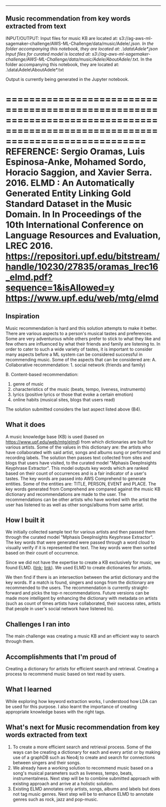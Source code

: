 -------------------------------------------------------
Music recommendation from key words extracted from text
-------------------------------------------------------
INPUT/OUTPUT:
Input files for music KB are located at: s3://ag-aws-ml-sagemaker-challenge/AWS-ML-Challenge/data/music/Adele/*.json. In the folder accompanying this notebook, they are located at: .\data\Adele\*.json
Input files for curated model is located at: s3://ag-aws-ml-sagemaker-challenge/AWS-ML-Challenge/data/music/Adele/AboutAdele/*.txt. In the folder accompanying this notebook, they are located at: .\data\Adele\AboutAdele\*.txt

Output is currently being generated in the Jupyter notebook.

================================================================================================================================
REFERENCE:
Sergio Oramas, Luis Espinosa-Anke, Mohamed Sordo, Horacio Saggion, and Xavier Serra. 2016. ELMD : An Automatically Generated Entity Linking Gold Standard Dataset in the Music Domain. In In Proceedings of the 10th International Conference on Language Resources and Evaluation, LREC 2016.
https://repositori.upf.edu/bitstream/handle/10230/27835/oramas_lrec16_elmd.pdf?sequence=1&isAllowed=y
https://www.upf.edu/web/mtg/elmd
================================================================================================================================

## Inspiration
Music recommendation is hard and this solution attempts to make it better. There are various aspects to a person's musical tastes and preferences. Some are very adventurous while others prefer to stick to what they like and few others are influenced by what their friends and family are listening to. In order to cater to such a wide variety of tastes, it is important to consider many aspects before a ML system can be considered successful in recommending music. Some of the aspects that can be considered are: 
A. Collaborative recommendation:
    1. social network (friends and family)

B. Content-based recommendation:
   1. genre of music 
   2. characteristics of the music (beats, tempo, liveness, instruments)
   3. lyrics (positive lyrics or those that evoke a certain emotion)
   4. online habits (musical sites, blogs that users read)

The solution submitted considers the last aspect listed above (B4). 

## What it does
A music knowledge base (KB) is used (based on https://www.upf.edu/web/mtg/elmd) from which dictionaries are built for various artists. Some of the values in this dictionary are: the artists who have collaborated with said artist, songs and albums sung or performed and recording labels. The solution then passes text collected from sites and blogs that users have visited, to the curated model "Mphasis DeepInsights Keyphrase Extractor". This model outputs key words which are ranked based on their count of occurrences and is a fair indicator of a user's tastes. The key words are passed into AWS Comprehend to generate entities. Some of the entities are: TITLE, PERSON, EVENT and PLACE. The key words generated from Comprehend are compared against the music KB dictionary and recommendations are made to the user. The recommendations can be other artists who have worked with the artist the user has listened to as well as other songs/albums from same artist.

## How I built it
We initially collected sample text for various artists and then passed them through the curated model "Mphasis DeepInsights Keyphrase Extractor". The key words that were generated were passed through a word cloud to visually verify if it is represented the text. The key words were then sorted based on their count of occurrence. 

Since we did not have the expertise to create a KB exclusively for music, we found ELMD. ([link](https://repositori.upf.edu/bitstream/handle/10230/27835/oramas_lrec16_elmd.pdf?sequence=1&isAllowed=y); [link](https://www.upf.edu/web/mtg/elmd)). We used ELMD to create dictionaries for artists. 

We then find if there is an intersection between the artist dictionary and the key words. If a match is found, singers and songs from the dictionary are recommended to the users. The recommendation is currently straight-forward and picks the top-n recommendations. Future versions can be made more intelligent by enhancing the dictionary with metadata on artists (such as count of times artists have collaborated, their success rates, artists that people in user's social network have listened to).

## Challenges I ran into
The main challenge was creating a music KB and an efficient way to search through them. 

## Accomplishments that I'm proud of
Creating a dictionary for artists for efficient search and retrieval. Creating a process to recommend music based on text read by users.

## What I learned
While exploring how keyword extraction works, I understood how LDA can be used for this purpose. I also learnt the importance of creating appropriate knowledge bases with the right tags.

## What's next for Music recommendation from key words extracted from text
1. To create a more efficient search and retrieval process. Some of the ways can be creating a dictionary for each and every artist or by making use of a graphDB such as Neo4j to create and search for connections between singers and their songs.
2. We already have a working solution to recommend music based on a song's musical parameters such as liveness, tempo, beats, instrumentalness. Next step will be to combine submitted approach with existing approach and arrive at a holistic solution.
3. Existing ELMD annotates only artists, songs, albums and labels but does not tag music genres. Next step will be to enhance ELMD to annotate genres such as rock, jazz and pop-music.
